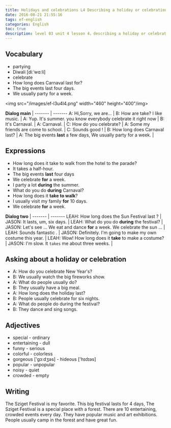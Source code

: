 ```yaml
---
title: Holidays and celebrations L4 Describing a holiday or celebration
date: 2016-08-21 21:55:16
tags: ef-english
categories: English
toc: true
description: level 03 unit 4 lesson 4，describing a holiday or celebration
---
```


## Vocabulary

- partying
- Diwali [diːˈwɑːli]
- celebrate
- How long does Carnaval last for?
- The big events last four days.
- We usually party for a week.
 
<img src="/images/ef-l3u4l4.png" width="460" height="400"/img>

**Dialog main** |
------- | -------
A: Hi,Sorry, we are... |
B: How are take? I like music. |
A: Yup. It's summer. you know everybody celebrate it right now |
B: It's Carnaval. |
A: Carnaval. |
C: How do you celebrate? |
A: Some my friends are come to school. |
C: Sounds good ! |
B: How long does Carnaval last? |
A: The big events **last** a few days, We usually party for a week. |

## Expressions

- How long does it take to walk from the hotel to the parade? 
- It takes a half-hour.
&nbsp;
- The big events **last** four days
- We celebrate **for** a week.
- I party a lot **during** the summer.
- What do you do **during** Carnaval?
&nbsp;
- How long does it **take to walk**?
- I usually visit my family **for** 10 days.
- We celebrate **for** a week.

**Dialog two** |
------- | -------
LEAH: How long does the Sun Festival last ? |
JASON: It lasts, um, six days. |
LEAH: What do you do **during** the festival? |
JASON: Let's see ... We eat and dance **for** a week. We celebrate the sun ... |
LEAH: Sounds fantastic  . |
JASON: Definitely. I'm going to make my own costume this year. |
LEAH: Wow! How long does it **take** to make a costume? |
JASON: I'm slow. It `takes` me about three weeks. |


## Asking about a holiday or celebration

- A: How do you celebrate New Year's?
- B: We usually watch the big fireworks show.
- A: What do people usually do? 
- B: They usually have a big meal.
&nbsp;
- A: How long does the holiday last?
- B: People usually celebrate for six nights. 
- A: What do people do during the festival?
- B: They dance and sing songs.

## Adjectives

- special - ordinary 
- entertaining - dull 
- funny - serious
- colorful - colorless 	
- gorgeous ['gɔːdʒəs] - hideous  ['hɪdɪəs]
- popular - unpopular 
- noisy - quiet
- crowded - empty 

## Writing

The Sziget Festival is my favorite. This big festival lasts for 4 days, The Sziget Festival is a special place with a forest. There are 10 entertaining, crowded events every day. They have popular music and art exhibitions. People usually camp in the forest and have great fun.